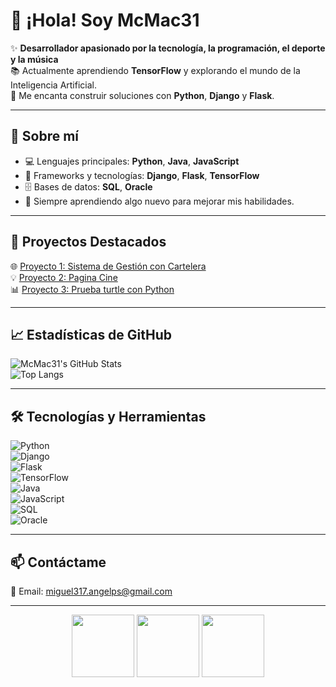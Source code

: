 # 👋 ¡Hola! Soy McMac31  

✨ **Desarrollador apasionado por la tecnología, la programación, el deporte y la música**  
📚 Actualmente aprendiendo **TensorFlow** y explorando el mundo de la Inteligencia Artificial.  
🚀 Me encanta construir soluciones con **Python**, **Django** y **Flask**.  

---

## 🌟 **Sobre mí**  
- 💻 Lenguajes principales: **Python**, **Java**, **JavaScript**  
- 🔧 Frameworks y tecnologías: **Django**, **Flask**, **TensorFlow**  
- 🗄️ Bases de datos: **SQL**, **Oracle**  
- 🌱 Siempre aprendiendo algo nuevo para mejorar mis habilidades.  

---

## 📌 **Proyectos Destacados**  
🌐 [Proyecto 1: Sistema de Gestión con Cartelera](https://github.com/McMac31/Aplicacion-cine)  
💡 [Proyecto 2: Pagina Cine](https://github.com/McMac31/Euskacine/tree/main/euskacines)  
📊 [Proyecto 3: Prueba turtle con Python](https://github.com/McMac31/Rosa)

---

## 📈 **Estadísticas de GitHub**  
![McMac31's GitHub Stats](https://github-readme-stats.vercel.app/api?username=McMac31&show_icons=true&theme=radical)  
![Top Langs](https://github-readme-stats.vercel.app/api/top-langs/?username=McMac31&layout=compact&theme=radical)  

---

## 🛠️ **Tecnologías y Herramientas**  
![Python](https://img.shields.io/badge/-Python-3776AB?logo=python&logoColor=white)  
![Django](https://img.shields.io/badge/-Django-092E20?logo=django&logoColor=white)  
![Flask](https://img.shields.io/badge/-Flask-000000?logo=flask&logoColor=white)  
![TensorFlow](https://img.shields.io/badge/-TensorFlow-FF6F00?logo=tensorflow&logoColor=white)  
![Java](https://img.shields.io/badge/-Java-007396?logo=java&logoColor=white)  
![JavaScript](https://img.shields.io/badge/-JavaScript-F7DF1E?logo=javascript&logoColor=black)  
![SQL](https://img.shields.io/badge/-SQL-336791?logo=postgresql&logoColor=white)  
![Oracle](https://img.shields.io/badge/-Oracle-F80000?logo=oracle&logoColor=white)  

---

## 📫 **Contáctame**  
📧 Email: [miguel317.angelps@gmail.com](mailto:miguel317.angelps@gmail.com) 

---

<div align="center">  
  <img src="https://media.giphy.com/media/coxQHKASG60HrHtvkt/giphy.gif" width="100">  
  <img src="https://media.giphy.com/media/fwbzI2kV3Qrlpkh59e/giphy.gif" width="100">  
  <img src="https://media.giphy.com/media/kH6CqYiquZawmU1HI6/giphy.gif" width="100">  
</div>
